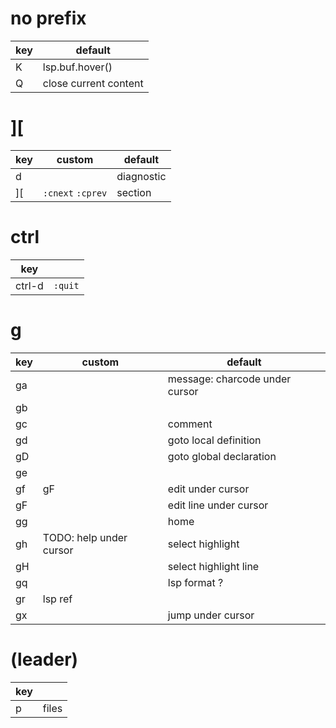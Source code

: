 # no prefix

| key | default               |
| --- | --------------------- |
| K   | lsp.buf.hover()       |
| Q   | close current content |

# ][

| key | custom            | default    |
| --- | ----------------- | ---------- |
| d   |                   | diagnostic |
| ][  | `:cnext` `:cprev` | section    |

# ctrl

| key    |         |
| ------ | ------- |
| ctrl-d | `:quit` |

# g

| key | custom                  | default                        |
| --- | ----------------------- | ------------------------------ |
| ga  |                         | message: charcode under cursor |
| gb  |                         |
| gc  |                         | comment                        |
| gd  |                         | goto local definition          |
| gD  |                         | goto global declaration        |
| ge  |                         |
| gf  | gF                      | edit under cursor              |
| gF  |                         | edit line under cursor         |
| gg  |                         | home                           |
| gh  | TODO: help under cursor | select highlight               |
| gH  |                         | select highlight line          |
| gq  |                         | lsp format ?                   |
| gr  | lsp ref                 |
| gx  |                         | jump under cursor              |

# <SPACE> (leader)

| key |       |
| --- | ----- |
| p   | files |

